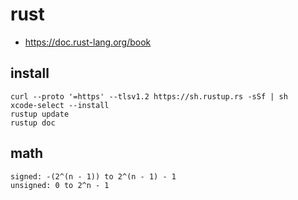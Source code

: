 # rust

* https://doc.rust-lang.org/book

## install

```
curl --proto '=https' --tlsv1.2 https://sh.rustup.rs -sSf | sh
xcode-select --install
rustup update
rustup doc
```

## math

```
signed: -(2^(n - 1)) to 2^(n - 1) - 1
unsigned: 0 to 2^n - 1
```

